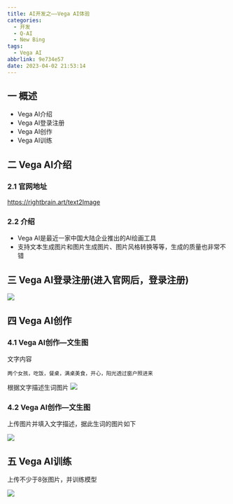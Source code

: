 ```yaml
---
title: AI开发之——Vega AI体验
categories:
  - 开发
  - Q-AI
  - New Bing
tags:
  - Vega AI
abbrlink: 9e734e57
date: 2023-04-02 21:53:14
---
```

## 一 概述

* Vega AI介绍
* Vega AI登录注册
* Vega AI创作
* Vega AI训练

<!--more-->

## 二 Vega AI介绍

### 2.1 官网地址

https://rightbrain.art/text2Image

### 2.2 介绍

* Vega AI是最近一家中国大陆企业推出的AI绘画工具
* 支持文本生成图片和图片生成图片、图片风格转换等等，生成的质量也非常不错

## 三 Vega AI登录注册(进入官网后，登录注册)

![][1]

## 四 Vega AI创作

### 4.1 Vega AI创作—文生图

文字内容

```
两个女孩，吃饭，餐桌，满桌美食，开心，阳光透过窗户照进来
```
根据文字描述生词图片
![][2]

### 4.2 Vega AI创作—文生图

上传图片并填入文字描述，据此生词的图片如下

![][3]

## 五 Vega AI训练

上传不少于8张图片，并训练模型

![][4]




[1]:https://jsd.onmicrosoft.cn/gh/PGzxc/CDN/blog-ai/ai-vega-login.png
[2]:https://jsd.onmicrosoft.cn/gh/PGzxc/CDN/blog-ai/ai-vega-produce-text2img.png
[3]:https://jsd.onmicrosoft.cn/gh/PGzxc/CDN/blog-ai/ai-vega-produce-img2img.png
[4]:https://jsd.onmicrosoft.cn/gh/PGzxc/CDN/blog-ai/ai-vega-train-img.png